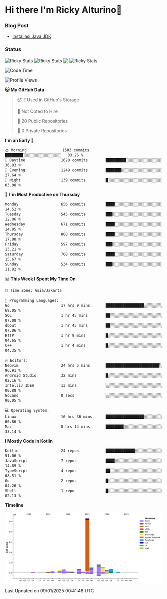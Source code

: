 # Hi there I'm Ricky Alturino👋

### Blog Post

<!-- BLOG-POST-LIST:START -->

- [Installasi Java JDK](https://onirutla.medium.com/installasi-java-jdk-ec701beeb5cb?source=rss-d9d81c918cc9------2)
<!-- BLOG-POST-LIST:END -->

### Status

<img align="center" alt="Ricky Stats" src="https://github-readme-stats.vercel.app/api?username=Alturino&theme=dark&show_icons=true&hide_border=false" />
<img align="center" alt="Ricky Stats" src="https://github-readme-stats.vercel.app/api/top-langs/?username=Alturino&theme=dark&show_icons=true&layout=compact"/>
<img align="center" width="640px" src="https://github-readme-stats.vercel.app/api/wakatime?username=Alturino&layout=compact&hide_border=true&theme=dark">
<img align="center" alt="Ricky Stats" src="https://leetcard.jacoblin.cool/onirutla?border=0&radius=20&ext=activity"/>

<!--START_SECTION:waka-->
![Code Time](http://img.shields.io/badge/Code%20Time-869%20hrs%2035%20mins-blue)

![Profile Views](http://img.shields.io/badge/Profile%20Views-0-blue)

**🐱 My GitHub Data** 

> 📦 ? Used in GitHub's Storage 
 > 
> 🚫 Not Opted to Hire
 > 
> 📜 20 Public Repositories 
 > 
> 🔑 0 Private Repositories 
 > 
**I'm an Early 🐤** 

```text
🌞 Morning                1503 commits        ████████░░░░░░░░░░░░░░░░░   33.26 % 
🌆 Daytime                1628 commits        █████████░░░░░░░░░░░░░░░░   36.03 % 
🌃 Evening                1249 commits        ███████░░░░░░░░░░░░░░░░░░   27.64 % 
🌙 Night                  139 commits         █░░░░░░░░░░░░░░░░░░░░░░░░   03.08 % 
```
📅 **I'm Most Productive on Thursday** 

```text
Monday                   656 commits         ████░░░░░░░░░░░░░░░░░░░░░   14.52 % 
Tuesday                  545 commits         ███░░░░░░░░░░░░░░░░░░░░░░   12.06 % 
Wednesday                671 commits         ████░░░░░░░░░░░░░░░░░░░░░   14.85 % 
Thursday                 808 commits         ████░░░░░░░░░░░░░░░░░░░░░   17.88 % 
Friday                   597 commits         ███░░░░░░░░░░░░░░░░░░░░░░   13.21 % 
Saturday                 708 commits         ████░░░░░░░░░░░░░░░░░░░░░   15.67 % 
Sunday                   534 commits         ███░░░░░░░░░░░░░░░░░░░░░░   11.82 % 
```


📊 **This Week I Spent My Time On** 

```text
🕑︎ Time Zone: Asia/Jakarta

💬 Programming Languages: 
Go                       17 hrs 9 mins       █████████████████░░░░░░░░   69.05 % 
SQL                      1 hr 45 mins        ██░░░░░░░░░░░░░░░░░░░░░░░   07.08 % 
dbout                    1 hr 45 mins        ██░░░░░░░░░░░░░░░░░░░░░░░   07.06 % 
HTTP                     1 hr 9 mins         █░░░░░░░░░░░░░░░░░░░░░░░░   04.65 % 
C++                      1 hr 4 mins         █░░░░░░░░░░░░░░░░░░░░░░░░   04.35 % 

🔥 Editors: 
Neovim                   24 hrs 5 mins       ████████████████████████░   96.91 % 
Android Studio           32 mins             █░░░░░░░░░░░░░░░░░░░░░░░░   02.16 % 
IntelliJ IDEA            13 mins             ░░░░░░░░░░░░░░░░░░░░░░░░░   00.88 % 
GoLand                   0 secs              ░░░░░░░░░░░░░░░░░░░░░░░░░   00.05 % 

💻 Operating System: 
Linux                    16 hrs 36 mins      █████████████████░░░░░░░░   66.86 % 
Mac                      8 hrs 14 mins       ████████░░░░░░░░░░░░░░░░░   33.14 % 
```

**I Mostly Code in Kotlin** 

```text
Kotlin                   24 repos            █████████████░░░░░░░░░░░░   51.06 % 
JavaScript               7 repos             ████░░░░░░░░░░░░░░░░░░░░░   14.89 % 
TypeScript               4 repos             ██░░░░░░░░░░░░░░░░░░░░░░░   08.51 % 
Go                       2 repos             █░░░░░░░░░░░░░░░░░░░░░░░░   04.26 % 
Shell                    1 repo              █░░░░░░░░░░░░░░░░░░░░░░░░   02.13 % 
```



**Timeline**

![Lines of Code chart](https://raw.githubusercontent.com/Alturino/Alturino/main/assets/bar_graph.png)


 Last Updated on 09/01/2025 00:41:48 UTC
<!--END_SECTION:waka-->
